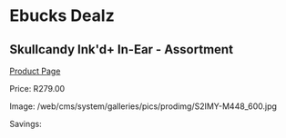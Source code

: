 
# Ebucks Dealz
## Skullcandy Ink'd+ In-Ear - Assortment
[Product Page](https://www.ebucks.com/web/shop/productSelected.do?prodId=1020111261&catId=1048640943)

Price: R279.00

Image: /web/cms/system/galleries/pics/prodimg/S2IMY-M448_600.jpg

Savings: 


	